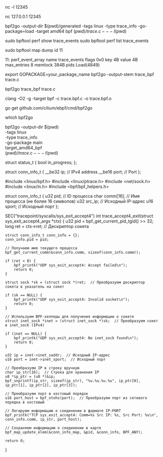 nc -l 12345

nc 127.0.0.1 12345



bpf2go -output-dir $(pwd)/generated -tags linux -type trace_info -go-package=load -target amd64 bpf $(pwd)/trace.c -- -I$(pwd)


sudo bpftool perf show  trace_events
sudo bpftool perf list  trace_events

sudo bpftool map dump id 11




11: perf_event_array  name trace_events  flags 0x0
        key 4B  value 4B  max_entries 8  memlock 384B
        pids Load(4849)


export GOPACKAGE=your_package_name
bpf2go -output-stem trace_bpf trace.c

bpf2go trace_bpf trace.c



clang -O2 -g -target bpf -c trace.bpf.c -o trace.bpf.o

go get github.com/cilium/ebpf/cmd/bpf2go

which bpf2go


bpf2go -output-dir $(pwd) \
  -tags linux \
  -type trace_info \
  -go-package main \
  target_amd64_bpf \
  $(pwd)/trace.c -- -I$(pwd)


  struct status_t {
    bool in_progress;
};


struct conn_info_t {
    __be32 ip;  // IPv4 address
    __be16 port;  // Port
};



#include <linux/bpf.h>
#include <linux/ptrace.h>
#include <net/sock.h>
#include <linux/in.h>
#include <bpf/bpf_helpers.h>

struct conn_info_t {
    u32 pid;           // ID процесса
    char comm[16];     // Имя процесса (не более 16 символов)
    u32 src_ip;        // Исходный IP-адрес
    u16 sport;         // Исходный порт
};

SEC("tracepoint/syscalls/sys_exit_accept4")
int trace_accept4_exit(struct sys_exit_accept4_args *ctx) {
    u32 pid = bpf_get_current_pid_tgid() >> 32;
    long ret = ctx->ret;  // Дескриптор сокета

    struct conn_info_t conn_info = {};
    conn_info.pid = pid;

    // Получаем имя текущего процесса
    bpf_get_current_comm(&conn_info.comm, sizeof(conn_info.comm));

    if (ret < 0) {
        bpf_printk("UDP sys_exit_accept4: Accept failed\n");
        return 0;
    }

    struct sock *sk = (struct sock *)ret;  // Преобразуем дескриптор сокета в указатель на сокет

    if (sk == NULL) {
        bpf_printk("UDP sys_exit_accept4: Invalid socket\n");
        return 0;
    }

    // Используем BPF-хелперы для получения информации о сокете
    struct inet_sock *inet = (struct inet_sock *)sk;  // Преобразуем сокет в inet_sock (IPv4)

    if (inet == NULL) {
        bpf_printk("UDP sys_exit_accept4: No inet_sock found\n");
        return 0;
    }

    u32 ip = inet->inet_saddr;  // Исходный IP-адрес
    u16 port = inet->inet_sport;  // Исходный порт

    // Преобразуем IP в строку вручную
    char ip_str[16];  // Строка для хранения IP
    u8 *ip_ptr = (u8 *)&ip;
    bpf_snprintf(ip_str, sizeof(ip_str), "%u.%u.%u.%u", ip_ptr[0], ip_ptr[1], ip_ptr[2], ip_ptr[3]);

    // Преобразуем порт в хостовый порядок
    u16 port_host = bpf_ntohs(port);  // Преобразуем порт из сетевого порядка в хостовый

    // Логируем информацию о соединении в формате IP:PORT
    bpf_printk("TCP sys_exit_accept4: Comm=%s Src IP: %s, Src Port: %u\n", conn_info.comm, ip_str, port_host);

    // Сохраняем информацию о соединении в карте
    bpf_map_update_elem(&conn_info_map, &pid, &conn_info, BPF_ANY);

    return 0;
}
